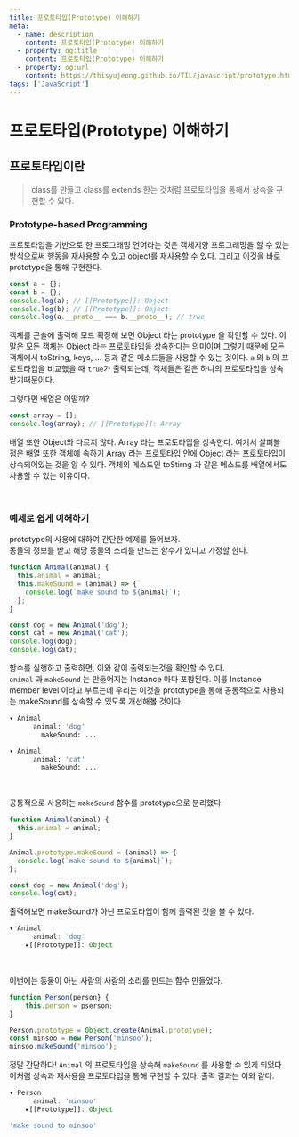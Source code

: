 ```yaml
---
title: 프로토타입(Prototype) 이해하기
meta:
  - name: description
    content: 프로토타입(Prototype) 이해하기
  - property: og:title
    content: 프로토타입(Prototype) 이해하기
  - property: og:url
    content: https://thisyujeong.github.io/TIL/javascript/prototype.html
tags: ['JavaScript']
---
```


# 프로토타입(Prototype) 이해하기

## 프로토타입이란

> class를 만들고 class를 extends 한는 것처럼 프로토타입을 통해서 상속을 구현할 수 있다.

### Prototype-based Programming

프로토타입을 기반으로 한 프로그래밍 언어라는 것은 객체지향 프로그래밍을 할 수 있는 방식으로써 행동을 재사용할 수 있고 object를 재사용할 수 있다. 그리고 이것을 바로 prototype을 통해 구현한다.

```js
const a = {};
const b = {};
console.log(a); // [[Prototype]]: Object
console.log(b); // [[Prototype]]: Object
console.log(a.__proto__ === b.__proto__); // true
```

객체를 콘솔에 출력해 모드 확장해 보면 Object 라는 prototype 을 확인할 수 있다. 이 말은 모든 객체는 Object 라는 프로토타입을 상속한다는 의미이며 그렇기 때문에 모든 객체에서 toString, keys, ... 등과 같은 메소드들을 사용할 수 있는 것이다. `a` 와 `b` 의 프로토타입을 비교했을 때 `true`가 출력되는데, 객체들은 같은 하나의 프로토타입을 상속받기때문이다.

그렇다면 배열은 어떨까?

```js
const array = [];
console.log(array); // [[Prototype]]: Array
```

배열 또한 Object와 다르지 않다. Array 라는 프로토타입을 상속한다. 여기서 살펴볼 점은 배열 또한 객체에 속하기 Array 라는 프로토타입 안에 Object 라는 프로토타입이 상속되어있는 것을 알 수 있다. 객체의 메소드인 toStirng 과 같은 메소드를 배열에서도 사용할 수 있는 이유이다.

<br>

### 예제로 쉽게 이해하기

prototype의 사용에 대하여 간단한 예제를 들어보자.  
동물의 정보를 받고 해당 동물의 소리를 만드는 함수가 있다고 가정할 한다.

```js
function Animal(animal) {
  this.animal = animal;
  this.makeSound = (animal) => {
    console.log(`make sound to ${animal}`);
  };
}

const dog = new Animal('dog');
const cat = new Animal('cat');
console.log(dog);
console.log(cat);
```

함수를 실행하고 출력하면, 이와 같이 출력되는것을 확인할 수 있다.  
`animal` 과 `makeSound` 는 만들어지는 Instance 마다 포함된다. 이를 Instance member level 이라고 부르는데 우리는 이것을 prototype을 통해 공통적으로 사용되는 makeSound를 상속할 수 있도록 개선해볼 것이다.

```bash
▾ Animal
	  animal: 'dog'
		makeSound: ...

▾ Animal
	  animal: 'cat'
		makeSound: ...

```

<br>

공통적으로 사용하는 `makeSound` 함수를 prototype으로 분리했다.

```jsx
function Animal(animal) {
  this.animal = animal;
}

Animal.prototype.makeSound = (animal) => {
  console.log(`make sound to ${animal}`);
};

const dog = new Animal('dog');
console.log(cat);
```

출력해보면 makeSound가 아닌 프로토타입이 함께 출력된 것을 볼 수 있다.

```jsx
▾ Animal
	  animal: 'dog'
	▸[[Prototype]]: Object
```

<br>

이번에는 동물이 아닌 사람의 사람의 소리를 만드는 함수 만들었다.

```jsx
function Person(person} {
	this.person = pserson;
}

Person.prototype = Object.create(Animal.prototype);
const minsoo = new Person('minsoo');
minsoo.makeSound('minsoo');
```

정말 간단하다! `Animal` 의 프로토타입을 상속해 `makeSound` 를 사용할 수 있게 되었다. 이처럼 상속과 재사용을 프로토타입을 통해 구현할 수 있다. 출력 결과는 이와 같다.

```jsx
▾ Person
	  animal: 'minsoo'
	▸[[Prototype]]: Object

'make sound to minsoo'
```
